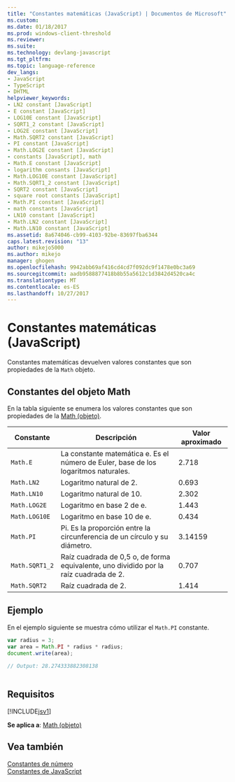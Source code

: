 ```yaml
---
title: "Constantes matemáticas (JavaScript) | Documentos de Microsoft"
ms.custom: 
ms.date: 01/18/2017
ms.prod: windows-client-threshold
ms.reviewer: 
ms.suite: 
ms.technology: devlang-javascript
ms.tgt_pltfrm: 
ms.topic: language-reference
dev_langs:
- JavaScript
- TypeScript
- DHTML
helpviewer_keywords:
- LN2 constant [JavaScript]
- E constant [JavaScript]
- LOG10E constant [JavaScript]
- SQRT1_2 constant [JavaScript]
- LOG2E constant [JavaScript]
- Math.SQRT2 constant [JavaScript]
- PI constant [JavaScript]
- Math.LOG2E constant [JavaScript]
- constants [JavaScript], math
- Math.E constant [JavaScript]
- logarithm consants [JavaScript]
- Math.LOG10E constant [JavaScript]
- Math.SQRT1_2 constant [JavaScript]
- SQRT2 constant [JavaScript]
- square root constants [JavaScript]
- Math.PI constant [JavaScript]
- math constants [JavaScript]
- LN10 constant [JavaScript]
- Math.LN2 constant [JavaScript]
- Math.LN10 constant [JavaScript]
ms.assetid: 8a674046-cb99-4103-92be-83697fba6344
caps.latest.revision: "13"
author: mikejo5000
ms.author: mikejo
manager: ghogen
ms.openlocfilehash: 9942abb69af416cd4cd7f092dc9f1478e0bc3a69
ms.sourcegitcommit: aadb9588877418b8b55a5612c1d3842d4520ca4c
ms.translationtype: MT
ms.contentlocale: es-ES
ms.lasthandoff: 10/27/2017
---
```

# <a name="math-constants-javascript"></a>Constantes matemáticas (JavaScript)
Constantes matemáticas devuelven valores constantes que son propiedades de la `Math` objeto.  
  
## <a name="math-object-constants"></a>Constantes del objeto Math  
 En la tabla siguiente se enumera los valores constantes que son propiedades de la [Math (objeto)](../../javascript/reference/math-object-javascript.md).  
  
|Constante|Descripción|Valor aproximado|  
|--------------|-----------------|-----------------------|  
|`Math.E`|La constante matemática e. Es el número de Euler, base de los logaritmos naturales.|2.718|  
|`Math.LN2`|Logaritmo natural de 2.|0.693|  
|`Math.LN10`|Logaritmo natural de 10.|2.302|  
|`Math.LOG2E`|Logaritmo en base 2 de e.|1.443|  
|`Math.LOG10E`|Logaritmo en base 10 de e.|0.434|  
|`Math.PI`|Pi. Es la proporción entre la circunferencia de un círculo y su diámetro.|3.14159|  
|`Math.SQRT1_2`|Raíz cuadrada de 0,5 o, de forma equivalente, uno dividido por la raíz cuadrada de 2.|0.707|  
|`Math.SQRT2`|Raíz cuadrada de 2.|1.414|  
  
## <a name="example"></a>Ejemplo  
 En el ejemplo siguiente se muestra cómo utilizar el `Math.PI` constante.  
  
```JavaScript  
var radius = 3;  
var area = Math.PI * radius * radius;  
document.write(area);  
  
// Output: 28.274333882308138  
  
```  
  
## <a name="requirements"></a>Requisitos  
 [!INCLUDE[jsv1](../../javascript/misc/includes/jsv1-md.md)]  
  
 **Se aplica a**: [Math (objeto)](../../javascript/reference/math-object-javascript.md)  
  
## <a name="see-also"></a>Vea también  
 [Constantes de número](../../javascript/reference/number-constants-javascript.md)   
 [Constantes de JavaScript](../../javascript/reference/javascript-constants.md)